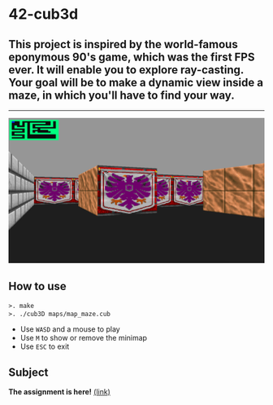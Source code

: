 # 42-cub3d
## This project is inspired by the world-famous eponymous 90's game, which was the first FPS ever. It will enable you to explore ray-casting. Your goal will be to make a dynamic view inside a maze, in which you'll have to find your way.
---
![image](includes/cub3D.png)
## How to use
	>. make
	>. ./cub3D maps/map_maze.cub
* Use ```WASD``` and a mouse to play
* Use ```M``` to show or remove the minimap
* Use ```ESC``` to exit
## Subject
**The assignment is here!** [(link)](https://github.com/AtaullinShamil/42-cub3d/blob/main/includes/cub3d_subject.pdf)
